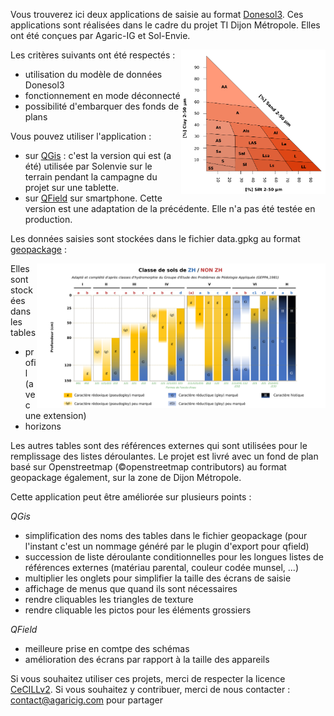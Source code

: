 Vous trouverez ici deux applications de saisie au format [Donesol3](https://dw3.gissol.fr/). Ces applications sont réalisées dans le cadre du projet TI Dijon Métropole. Elles ont été conçues par Agaric-IG et Sol-Envie.

Les critères suivants ont été respectés :
<img align="right" src="triangle_geppa_light.png" width="231" height="231" />


* utilisation du modèle de données Donesol3 
* fonctionnement en mode déconnecté
* possibilité d'embarquer des fonds de plans


Vous pouvez utiliser l'application :

* sur [QGis](https://qgis.org) : c'est la version qui est (a été) utilisée par Solenvie sur le terrain pendant la campagne du projet sur une tablette.
* sur [QField](https://qfield.org) sur smartphone. Cette version est une adaptation de la précédente. Elle n'a pas été testée en production.

Les données saisies sont stockées dans le fichier data.gpkg au format [geopackage](https://www.geopackage.org/) :

<img align="right" src="classe_geppa_vf.png" height="231" />

Elles sont stockées dans les tables

* profil (avec une extension)
* horizons

Les autres tables sont des références externes qui sont utilisées pour le remplissage des listes déroulantes.
Le projet est livré avec un fond de plan basé sur Openstreetmap (©openstreetmap contributors) au format geopackage également, sur la zone de Dijon Métropole.

Cette application peut être améliorée sur plusieurs points :

*QGis*

* simplification des noms des tables dans le fichier geopackage (pour l'instant c'est un nommage généré par le plugin d'export pour qfield)
* succession de liste déroulante conditionnelles pour les longues listes de références externes (matériau parental, couleur codée munsel, ...)
* multiplier les onglets pour simplifier la taille des écrans de saisie
* affichage de menus que quand ils sont nécessaires
* rendre cliquables les triangles de texture
* rendre cliquable les pictos pour les éléments grossiers

*QField*

* meilleure prise en comtpe des schémas
* amélioration des écrans par rapport à la taille des appareils

Si vous souhaitez utiliser ces projets, merci de respecter la licence [CeCILLv2](https://cecill.info/licences.fr.html). Si vous souhaitez y contribuer, merci de nous contacter : contact@agaricig.com pour partager
